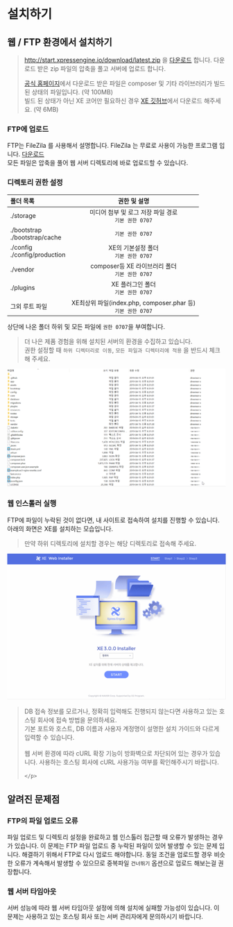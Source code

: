 # 설치하기

## 웹 / FTP 환경에서 설치하기

<blockquote class="safe">
    <p>
        <a href="http://start.xpressengine.io/download/latest.zip">http://start.xpressengine.io/download/latest.zip</a> 을 <a href="http://start.xpressengine.io/download/latest.zip">다운로드</a> 합니다.
        다운로드 받은 zip 파일의 압축을 풀고 서버에 업로드 합니다.</p>
    <p>
        <a href="https://www.xpressengine.io/">공식 홈페이지</a>에서 다운로드 받은 파일은 composer 및 기타 라이브러리가 빌드된 상태의 파일입니다. (약 100MB)<br>
        빌드 된 상태가 아닌 XE 코어만 필요하신 경우 <a href="https://github.com/xpressengine/xpressengine">XE 깃허브</a>에서 다운로드 해주세요. (약 6MB)
    </p>
</blockquote>

 
 ### FTP에 업로드

FTP는 FileZila 를 사용해서 설명합니다. FileZila 는 무료로 사용이 가능한 프로그램 입니다. [다운로드](https://filezilla-project.org/download.php?type=client)<br>
모든 파일은 압축을 풀어 웹 서버 디렉토리에 바로 업로드할 수 있습니다.

### 디렉토리 권한 설정

| 폴더 목록 | 권한 및 설명 |
|:--------|:--------:|
| ./storage | 미디어 첨부 및 로그 저장 파일 경로<br>`기본 권한 0707` |
| ./bootstrap<br>./bootstrap/cache | `기본 권한 0707` |
| ./config<br>./config/production | XE의 기본설정 폴더<br>`기본 권한 0707` |
| ./vendor | composer등 XE 라이브러리 폴더<br>`기본 권한 0707` |
| ./plugins | XE 플러그인 폴더<br>`기본 권한 0707` |
| 그외 루트 파일 | XE최상위 파일(index.php, composer.phar 등)<br>`기본 권한 0707` |

상단에 나온 폴더 하위 및 모든 파일에 `권한 0707`을 부여합니다.

<blockquote class="safe">
    <p>
        더 나은 제품 경험을 위해 설치된 서버의 환경을 수집하고 있습니다.<br>
        권한 설정할 때 <code>하위 디렉터리로 이동</code>, <code>모든 파일과 디렉터리에 적용</code> 을 반드시 체크해 주세요.
    </p>
</blockquote>


<center><img src="../.gitbook/assets/ftp_permission.gif"></center>



### 웹 인스톨러 실행

FTP에 파일이 누락된 것이 없다면, 내 사이트로 접속하여 설치를 진행할 수 있습니다.
아래의 화면은 XE를 설치하는 모습입니다.

<blockquote class="caution">
    <p>만약 하위 디렉토리에 설치할 경우는 해당 디렉토리로 접속해 주세요.</p>
</blockquote>

<center><img src="../.gitbook/assets/install.gif"></center>

<blockquote class="caution">
    <p>DB 접속 정보를 모르거나, 정확히 입력해도 진행되지 않는다면 사용하고 있는 호스팅 회사에 접속 방법을 문의하세요.<br>
        기본 포트와 호스트, DB 이름과 사용자 계정명이 설명한 설치 가이드와 다르게 입력할 수 있습니다.<br>
        <br>
        웹 서버 환경에 따라 cURL 확장 기능이 방화벽으로 차단되어 있는 경우가 있습니다. 사용하는 호스팅 회사에 cURL 사용가능 여부를 확인해주시기 바랍니다.
    
    
    </p>
</blockquote>


## 알려진 문제점

### FTP의 파일 업로드 오류

파일 업로드 및 디렉토리 설정을 완료하고 웹 인스톨러 접근할 때 오류가 발생하는 경우가 있습니다. 이 문제는 FTP 파일 업로드 중 누락된 파일이 있어 발생할 수 있는 문제 입니다. 해결하기 위해서 FTP로 다시 업로드 해야합니다. 동일 조건을 업로드할 경우 비슷한 오류가 계속해서 발생할 수 있으므로 중복파일 `건너뛰기` 옵션으로 업로드 해보는걸 권장합니다.

### 웹 서버 타임아웃

서버 성능에 따라 웹 서버 타임아웃 설정에 의해 설치에 실패할 가능성이 있습니다. 이 문제는 사용하고 있는 호스팅 회사 또는 서버 관리자에게 문의하시기 바랍니다.


